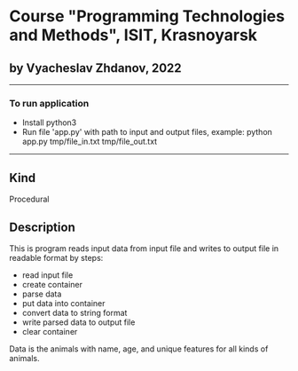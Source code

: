 # Course "Programming Technologies and Methods", ISIT, Krasnoyarsk
## by Vyacheslav Zhdanov, 2022

---
### To run application
- Install python3
- Run file 'app.py' with path to input and output files, example:
python app.py tmp/file_in.txt tmp/file_out.txt
---
## Kind
Procedural
## Description
This is program reads input data from input file and writes to output file in readable format by steps:
- read input file
- create container
- parse data
- put data into container
- convert data to string format
- write parsed data to output file
- clear container

Data is the animals with name, age, and unique features for all kinds of animals.
